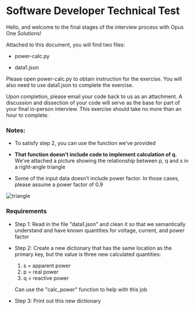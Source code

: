 # Software Developer Technical Test

Hello, and welcome to the final stages of the interview process with Opus One Solutions! 

Attached to this document, you will find two files:  
 
-   power-calc.py  

-   data1.json  

Please open power-calc.py to obtain instruction for the exercise. You will also need to use data1.json to complete the exercise. 

Upon completion, please email your code back to us as an attachment. A discussion and dissection of your code will serve as the base for part of your final in-person interview. This exercise should take no more than an hour to complete. 

### Notes: 

-   To satisfy step 2, you can use the function we’ve provided  

-   **That function doesn’t include code to implement calculation of q.** We’ve attached a picture showing the relationship between p, q and s in a right-angle triangle  

-   Some of the input data doesn’t include power factor. In those cases, please assume a power factor of 0.9  

![triangle](https://github.com/diek/opus_one_tech_assignment/blob/main/triange.png)

### Requirements
- Step 1: Read in the file "data1.json" and clean it so that we semantically understand and have known quantities for voltage, current, and power factor  

- Step 2: Create a new dictionary that has the same location as the primary key, but the value is three new calculated quantities:  
	1. 	s = apparent power  
	1. 	p = real power  
	1. 	q = reactive power  
    
    Can use the "calc_power" function to help with this job

- Step 3: Print out this new dictionary
